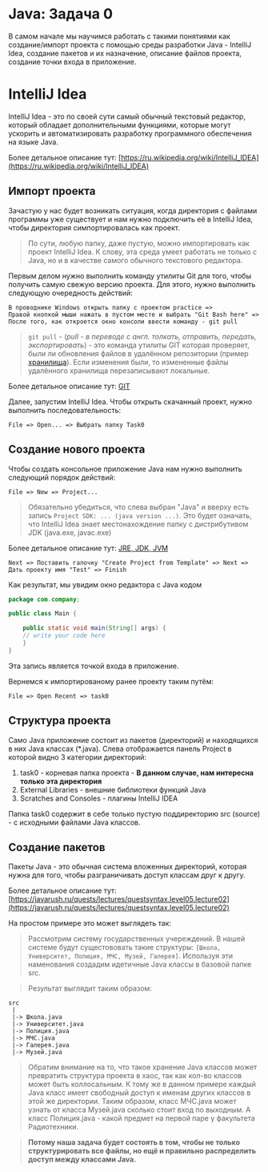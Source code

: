 # Java: Задача 0

В самом начале мы научимся работать с такими понятиями как создание/импорт проекта с помощью среды разработки Java - IntelliJ Idea, создание пакетов и их назначение, описание файлов проекта, создание точки входа в приложение.

# IntelliJ Idea

IntelliJ Idea - это по своей сути самый обычный текстовый редактор, который обладает дополнительными функциями, которые могут ускорить и автоматизировать разработку программного обеспечения на языке Java.

Более детальное описание тут: [https://ru.wikipedia.org/wiki/IntelliJ_IDEA](https://ru.wikipedia.org/wiki/IntelliJ_IDEA)

## Импорт проекта

Зачастую у нас будет возникать ситуация, когда директория с файлами программы уже существует и нам нужно подключить её в IntelliJ Idea, чтобы директория симпортировалась как проект.

> По сути, любую папку, даже пустую, можно импортировать как проект IntelliJ Idea. К слову, эта среда умеет работать не только с Java, но и в качестве самого обычного текстового редактора.

Первым делом нужно выполнить команду утилиты Git для того, чтобы получить самую свежую версию проекта. Для этого, нужно выполнить следующую очередность действий:

```
В проводнике Windows открыть папку с проектом practice => 
Правой кнопкой мыши нажать в пустом месте и выбрать "Git Bash here" => 
После того, как откроется окно консоли ввести команду - git pull
```
> `git pull` - (*pull - в переводе с англ. толкать, отправить, передать, экспортировать*) - это команда утилиты GIT которая проверяет, были ли обновления файлов в удалённом репозитории (пример [хранилища](https://github.com/ozhaw/practice)). Если изменения были, то измененные файлы удалённого хранилища перезаписывают локальные.

Более детальное описание тут: [GIT](https://losst.ru/kak-polzovatsya-git-dlya-nachinayushhih)

Далее, запустим IntelliJ Idea. Чтобы открыть скачанный проект, нужно выполнить последовательность:

```
File => Open... => Выбрать папку Task0
```

## Создание нового проекта

Чтобы создать консольное приложение Java нам нужно выполнить следующий порядок действий:

```
File => New => Project...
```

> Обязательно убедиться, что слева выбран "Java" и вверху есть запись `Project SDK: ... (java version ...)`. Это будет означать, что IntelliJ Idea знает местонахождение папку с дистрибутивом JDK (java.exe, javac.exe)

Более детальное описание тут: [JRE, JDK, JVM](https://www.examclouds.com/ru/java/java-core-russian/jdk-jre-jvm)

```
Next => Поставить галочку "Create Project from Template" => Next => 
Дать проекту имя "Test" => Finish
```

Как результат, мы увидим окно редактора с Java кодом

```java
package com.company;

public class Main {

    public static void main(String[] args) {
	// write your code here
    }
}
```

Эта запись является точкой входа в приложение. 

Вернемся к импортированому ранее проекту таким путём:

```
File => Open Recent => task0
```

## Структура проекта

Само Java приложение состоит из пакетов (директорий) и находящихся в них Java классах (*.java). Слева отображается панель Project в которой видно 3 категории директорий:
1) task0 - корневая папка проекта - **В данном случае, нам интересна только эта директория**
2) External Libraries - внешние библиотеки функций Java
3) Scratches and Consoles - плагины IntelliJ IDEA

Папка task0 содержит в себе только пустую поддиректорию src (source) - с исходными файлами Java классов. 

## Создание пакетов

Пакеты Java - это обычная система вложенных директорий, которая нужна для того, чтобы разграничивать доступ классам друг к другу.

Более детальное описание тут: [https://javarush.ru/quests/lectures/questsyntax.level05.lecture02](https://javarush.ru/quests/lectures/questsyntax.level05.lecture02)

На простом примере это может выглядеть так:

> Рассмотрим систему государственных учереждений. В нашей системе будут сущестововать такие структуры: `[Школа, Университет, Полиция, МЧС, Музей, Галерея]`.
> Используя эти наменования создадим идетичные Java классы в базовой папке src.

> Результат выглядит таким образом:
```
src
 |
 |-> Школа.java
 |-> Университет.java
 |-> Полиция.java
 |-> МЧС.java
 |-> Галерея.java
 |-> Музей.java
```

> Обратим внимание на то, что такое хранение Java классов может превратить структура проекта в хаос, так как кол-во классов может быть коллосальным.
> К тому же в данном примере каждый Java класс имеет свободный доступ к именам других классов в этой же директории. Таким образом, класс МЧС.java может узнать от класса Музей.java сколько стоит вход по выходным. А класс Полиция.java - какой предмет на первой паре у факультета Радиотехники.

> **Потому наша задача будет состоять в том, чтобы не только структурировать все файлы, но ещё и правильно распределить доступ между классами Java.**



